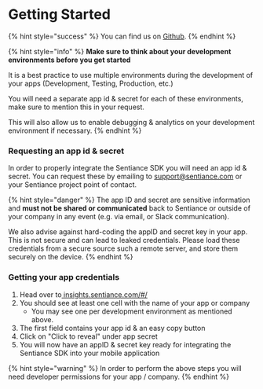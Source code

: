 # Getting Started

{% hint style="success" %}
You can find us on [Github](https://github.com/sentiance/).
{% endhint %}

{% hint style="info" %}
**Make sure to think about your development environments before you get started**

It is a best practice to use multiple environments during the development of your apps (Development, Testing, Production, etc.)&#x20;

You will need a separate app id & secret for each of these environments, make sure to mention this in your request.

This will also allow us to enable debugging & analytics on your development environment if necessary.
{% endhint %}

### Requesting an app id & secret

In order to properly integrate the Sentiance SDK you will need an app id & secret. You can request these by emailing to [support@sentiance.com](mailto:support@sentiance.com) or your Sentiance project point of contact.

{% hint style="danger" %}
The app ID and secret are sensitive information and **must not be shared or communicated** back to Sentiance or outside of your company in any event (e.g. via email, or Slack communication).

We also advise against hard-coding the appID and secret key in your app. This is not secure and can lead to leaked credentials. Please load these credentials from a secure source such a remote server, and store them securely on the device.
{% endhint %}

### Getting your app credentials

1. Head over to[ insights.sentiance.com/#/](http://insights.sentiance.com/#/)
2. You should see at least one cell with the name of your app or company
   * You may see one per development environment as mentioned above.
3. The first field contains your app id & an easy copy button
4. Click on "Click to reveal" under app secret
5. You will now have an appID & secret key ready for integrating the Sentiance SDK into your mobile application

{% hint style="warning" %}
In order to perform the above steps you will need developer permissions for your app / company.
{% endhint %}
